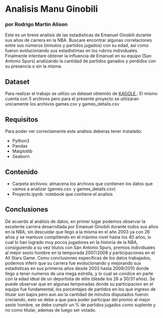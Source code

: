 # Analisis Manu Ginobili
 
### por Rodrigo Martin Alison

Este es un breve analisis de las estadisticas de Emanuel Ginobili durante sus años de carrera en la NBA. Buscare encontrar algunas correlaciones entre sus números (minutos y partidos jugados) con su edad, asi como fueron evolucionando sus estadistintas en los rubros individuales. Finalmente intentare obtener la influencia de Emanuel en su equipo (San Antonio Spurs) analizando la cantidad de partidos ganados y perdidos con su presencia o sin la misma.

## Dataset

Para realizar el trabajo se utilizo un dataset obtenido de <a href="https://www.kaggle.com/nathanlauga/nba-games"> KAGGLE </a>. El mismo cuenta con 5 archivos pero para el presente proyecto se utilizaran unicamente los archivos games.csv y games_details.csv

## Requisitos

Para poder ver correctamente este análisis deberas tener instalado:
- Python3
- Pandas
- Matplotlib
- Seaborn

## Contenido

* Carpeta archivos: almacena los archivos que contienen los datos que vamos a analizar (games.csv. y games_details.csv)
* Proyecto.ipynb: notebook que contiene el analisis

## Conclusiones

De acuerdo al análisis de datos, en primer lugar podemos observar la excelente carrera desarrollada por Emanuel Ginobili durante todos sus años en la NBA, sin descuidar que llego a la misma en el año 2003 ya con 26 años y se mantuvo compitiendo en el máximo nivel hasta los 40 años, lo cual lo han logrado muy pocos jugadores en la historia de la NBA, consiguiendo a su vez titulos con San Antonio Spurs, premios individuales al mejor sexto hombre en la temporada 2007/2008 y participaciones en el All Stars Game. 
Como conclusiones especificas de los datos trabajados, podemos inferir que su carrera fue evolucionando y mejorando sus estadísticas en sus primeros años desde 2003 hasta 2009/2010 donde llego a tener numeros de una mega estrella, y lo cual se condice en parte con la edad ideal de un deportista de elite (desde los 26 a 30/31 años). Se puede observar que en algunas temporadas donde su participacion en el equipo fue fundamental, los porcentajes de partidos en los que ingreso de titular son bajos pero aun asi la cantidad de minutos disputados fueron creciendo, esto se debe a que para poder participar del premio al mejor sexto hombre, se debe cumplir un % de partidos jugados como suplente y no como titular, ademas de luego ser votado.



